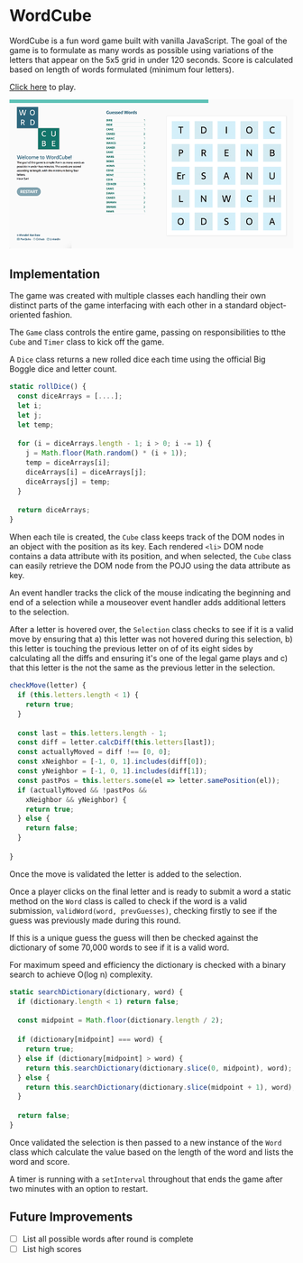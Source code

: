 # WordCube

WordCube is a fun word game built with vanilla JavaScript. The goal of the game is to formulate as many words as possible using variations of the letters that appear on the 5x5 grid in under 120 seconds. Score is calculated based on length of words formulated (minimum four letters).

[Click here](http://mkonikov.com/WordCube) to play.

![WordCube](docs/screenshot.png)

## Implementation

The game was created with multiple classes each handling their own distinct parts of the game interfacing with each other in a standard object-oriented fashion.

The `Game` class controls the entire game, passing on responsibilities to tthe `Cube` and `Timer` class to kick off the game.

A `Dice` class returns a new rolled dice each time using the official Big Boggle dice and letter count.

```javascript
static rollDice() {
  const diceArrays = [....];
  let i;
  let j;
  let temp;

  for (i = diceArrays.length - 1; i > 0; i -= 1) {
    j = Math.floor(Math.random() * (i + 1));
    temp = diceArrays[i];
    diceArrays[i] = diceArrays[j];
    diceArrays[j] = temp;
  }

  return diceArrays;
}
```

When each tile is created, the `Cube` class keeps track of the DOM nodes in an object with the position as its key. Each rendered `<li>` DOM node contains a data attribute with its position, and when selected, the `Cube` class can easily retrieve the DOM node from the POJO using the data attribute as key.

 An event handler tracks the click of the mouse indicating the beginning and end of a selection while a mouseover event handler adds additional letters to the selection.

 After a letter is hovered over, the `Selection` class checks to see if it is a valid move by ensuring that a) this letter was not hovered during this selection, b) this letter is touching the previous letter on of of its eight sides by calculating all the diffs and ensuring it's one of the legal game plays and c) that this letter is the not the same as the previous letter in the selection.

```javascript
checkMove(letter) {
  if (this.letters.length < 1) {
    return true;
  }

  const last = this.letters.length - 1;
  const diff = letter.calcDiff(this.letters[last]);
  const actuallyMoved = diff !== [0, 0];
  const xNeighbor = [-1, 0, 1].includes(diff[0]);
  const yNeighbor = [-1, 0, 1].includes(diff[1]);
  const pastPos = this.letters.some(el => letter.samePosition(el));
  if (actuallyMoved && !pastPos &&
    xNeighbor && yNeighbor) {
    return true;
  } else {
    return false;
  }

}
```
Once the move is validated the letter is added to the selection.

Once a player clicks on the final letter and is ready to submit a word a static method on the `Word` class is called to check if the word is a valid submission, `validWord(word, prevGuesses)`, checking firstly to see if the guess was previously made during this round.

If this is a unique guess the guess will then be checked against the dictionary of some 70,000 words to see if it is a valid word.

For maximum speed and efficiency the dictionary is checked with a binary search to achieve O(log n) complexity.

```javascript
static searchDictionary(dictionary, word) {
  if (dictionary.length < 1) return false;

  const midpoint = Math.floor(dictionary.length / 2);

  if (dictionary[midpoint] === word) {
    return true;
  } else if (dictionary[midpoint] > word) {
    return this.searchDictionary(dictionary.slice(0, midpoint), word);
  } else {
    return this.searchDictionary(dictionary.slice(midpoint + 1), word);
  }

  return false;
}
```
Once validated the selection is then passed to a new instance of the `Word` class which calculate the value based on the length of the word and lists the word and score.

A timer is running with a `setInterval` throughout that ends the game after two minutes with an option to restart.

## Future Improvements

- [ ] List all possible words after round is complete
- [ ] List high scores
